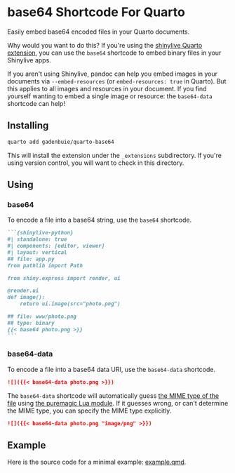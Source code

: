 # base64 Shortcode For Quarto

Easily embed base64 encoded files in your Quarto documents.

Why would you want to do this? If you're using the [shinylive Quarto extension](https://quarto-ext.github.io/shinylive/), you can use the `base64` shortcode to embed binary files in your Shinylive apps. 

If you aren't using Shinylive, pandoc can help you embed images in your documents via `--embed-resources` (or `embed-resources: true` in Quarto). But this applies to all images and resources in your document. If you find yourself wanting to embed a single image or resource: the `base64-data` shortcode can help!

## Installing

```bash
quarto add gadenbuie/quarto-base64
```

This will install the extension under the `_extensions` subdirectory.
If you're using version control, you will want to check in this directory.

## Using

### base64

To encode a file into a base64 string, use the `base64` shortcode.

````{.markdown shortcodes="false"}
```{shinylive-python}
#| standalone: true
#| components: [editor, viewer]
#| layout: vertical
## file: app.py
from pathlib import Path

from shiny.express import render, ui

@render.ui
def image():
    return ui.image(src="photo.png")

## file: www/photo.png
## type: binary
{{< base64 photo.png >}}
```
````

### base64-data

To encode a file into a base64 data URI, use the `base64-data` shortcode.

````{.markdown shortcodes="false"}
![]({{< base64-data photo.png >}})
````

The `base64-data` shortcode will automatically guess [the MIME type of the file](https://www.iana.org/assignments/media-types/media-types.xhtml) using [the puremagic Lua module](https://github.com/wbond/puremagic). If it guesses wrong, or can't determine the MIME type, you can specify the MIME type explicitly.

````{.markdown shortcodes="false"}
![]({{< base64-data photo.png "image/png" >}})
````

## Example

Here is the source code for a minimal example: [example.qmd](example.qmd).
